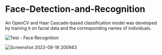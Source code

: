 # Face-Detection-and-Recognition

An OpenCV and Haar Cascade-based classification model was developed by training it on facial data and the corresponding names of individuals.

![Test - Face Recognition](https://github.com/MohamedSameh10/Face-Detection-and-Recognition/assets/55671037/3d8909ee-a96c-46d1-a59d-2e57d03fd1ad)

![Screenshot 2023-09-18 200943](https://github.com/MohamedSameh10/Face-Detection-and-Recognition/assets/55671037/530b88d3-f695-46f1-be68-abf623033ff1)
